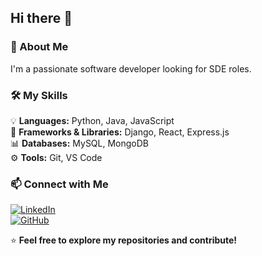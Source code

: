 ## Hi there 👋



### 🚀 About Me
I'm a passionate software developer looking for SDE roles.

### 🛠️ My Skills
💡 **Languages:** Python, Java, JavaScript  
🔧 **Frameworks & Libraries:** Django, React, Express.js  
📊 **Databases:** MySQL, MongoDB  
⚙️ **Tools:** Git, VS Code 
 

### 📫 Connect with Me
[![LinkedIn](https://img.shields.io/badge/-LinkedIn-blue?style=flat&logo=linkedin)](https://www.linkedin.com/in/abhishekhj/)  
[![GitHub](https://img.shields.io/badge/-GitHub-gray?style=flat&logo=github)](https://github.com/Abhishek-HJ/)  


⭐ **Feel free to explore my repositories and contribute!**  


